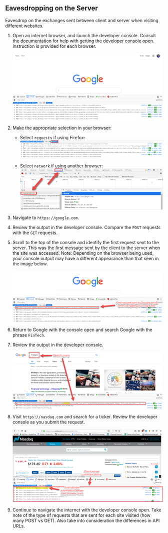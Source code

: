 ## Eavesdropping on the Server

Eavesdrop on the exchanges sent between client and server when visiting different websites.

1. Open an internet browser, and launch the developer console. Consult the [documentation](https://support.airtable.com/hc/en-us/articles/232313848-How-to-open-the-developer-console) for help with getting the developer console open. Instruction is provided for each browser.

    ![dev_console.png](../Images/dev_console.png)

2. Make the appropriate selection in your browser:

    * Select `requests` if using Firefox: ![dev_console_reqs.png](../Images/dev_console_reqs.png)

    * Select `network` if using another browser: ![other_console.requs.png](../Images/other_console_reqs.png)

3. Navigate to `https://google.com`.

4. Review the output in the developer console. Compare the `POST` requests with the `GET` requests.

5. Scroll to the top of the console and identify the first request sent to the server. This was the first message sent by the client to the server when the site was accessed. Note:  Depending on the browser being used, your console output may have a different appearance than that seen in the image below.

    ![first_response.png](../Images/first_response.png)

6. Return to Google with the console open and search Google with the phrase `FinTech`.

7. Review the output in the developer console.

    ![console_search.png](../Images/console_search.png)

8. Visit `https://nasdaq.com` and search for a ticker. Review the developer console as you submit the request.

    ![console_nasdaq.png](../Images/console_nasdaq.png)

9. Continue to navigate the internet with the developer console open. Take note of the type of requests that are sent for each site visited (how many POST vs GET). Also take into consideration the differences in API URLs.
